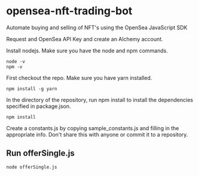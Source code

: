 # opensea-nft-trading-bot

Automate buying and selling of NFT's using the OpenSea JavaScript SDK

Request and OpenSea API Key and create an Alchemy account.

Install nodejs. Make sure you have the node and npm commands.

```
node -v
npm -v
```

First checkout the repo. Make sure you have yarn installed.

```
npm install -g yarn
```

In the directory of the repository, run npm install to install the dependencies specified in package.json.

```
npm install
```

Create a constants.js by copying sample_constants.js and filling in the appropriate info. Don't share this with anyone or commit it to a repository. 

## Run offerSingle.js

```
node offerSingle.js
```

